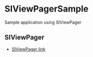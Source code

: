 # SIViewPagerSample
Sample application using SIViewPager

## SIViewPager
- [SIViewPager link](https://github.com/godsangin/SIViewPager)
